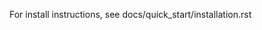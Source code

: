 <!-- SPDX-License-Identifier: CC-BY-4.0 -->
<!-- Copyright Contributors to the OpenColorIO Project. -->

For install instructions, see docs/quick_start/installation.rst
